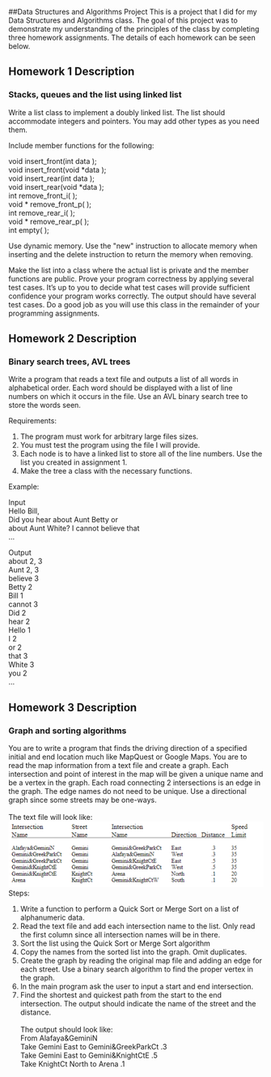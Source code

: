 ##Data Structures and Algorithms Project
This is a project that I did for my Data Structures and Algorithms class. The goal of this project was to demonstrate my understanding of the principles of the class by completing three homework assignments. The details of each homework can be seen below.
## Homework 1 Description
### Stacks, queues and the list using linked list
Write a list class to implement a doubly linked list. The list should accommodate integers and pointers. You may add other types as you need them. 

Include member functions for the following:

void 	insert_front(int data ); <br>
void 	insert_front(void *data ); <br>
void 	insert_rear(int data );<br>
void 	insert_rear(void *data );<br>
int 	remove_front_i( );<br>
void * 	remove_front_p( );<br>
int 	remove_rear_i( );<br>
void *	remove_rear_p( );<br>
int 	empty( ); <br> 

Use dynamic memory. Use the "new" instruction to allocate memory when inserting and the delete instruction to return the memory when removing. 

Make the list into a class where the actual list is private and the member functions are public. Prove your program correctness by applying several test cases. It’s up to you to decide what test cases will provide sufficient confidence your program works correctly. The output should have several test cases. Do a good job as you will use this class in the remainder of your programming assignments. 

## Homework 2 Description
### Binary search trees, AVL trees
Write a program that reads a text file and outputs a list of all words in alphabetical order. Each word should be displayed with a list of line numbers on which it occurs in the file.  Use an AVL binary search tree to store the words seen. 

Requirements:
1.	The program must work for arbitrary large files sizes. 
2.	You must test the program using the file I will provide. 
3.	Each node is to have a linked list to store all of the line numbers. Use the list you created in assignment 1. 
4.	Make the tree a class with the necessary functions. 

Example:

Input<br>
Hello Bill, <br>
Did you hear about Aunt Betty or <br>
about Aunt White? I cannot believe that <br>
…<br>

Output<br>
about		2, 3<br>
Aunt		2, 3<br>
believe		3<br>
Betty		2<br>
Bill		1<br>
cannot		3<br>
Did		    2<br>
hear		2<br>
Hello		1<br>
I		    2<br>
or		    2<br>
that		3<br>
White		3<br>
you		    2<br>
…<br>

## Homework 3 Description
### Graph and sorting algorithms
You are to write a program that finds the driving direction of a specified initial and end location much like MapQuest or Google Maps. You are to read the map information from a text file and create a graph. Each intersection and point of interest in the map will be given a unique name and be a vertex in the graph. Each road connecting 2 intersections is an edge in the graph. The edge names do not need to be unique. Use a directional graph since some streets may be one-ways. 
<br><br>The text file will look like:<br>
![Example inupt homework 3](homework_desc/HW3_example_input.PNG)
Steps:<br>
1.   Write a function to perform a Quick Sort or Merge Sort on a list of alphanumeric data. <br> 
2.   Read the text file and add each intersection name to the list. Only read the first column since all intersection names will be in there.<br>
3.   Sort the list using the Quick Sort or Merge Sort algorithm<br>
4.   Copy the names from the sorted list into the graph. Omit duplicates.<br>
5.   Create the graph by reading the original map file and adding an edge for each street. Use a binary search algorithm to find the proper vertex in the graph.<br>
6.   In the main program ask the user to input a start and end intersection.<br>
7.   Find the shortest and quickest path from the start to the end intersection. The output should indicate the name of the street and the distance.<br>
<br>The output should look like:<br>
From Alafaya&GeminiN <br> 
Take Gemini East to Gemini&GreekParkCt   .3<br>
Take Gemini East to Gemini&KnightCtE .5<br>
Take KnightCt North to Arena .1<br>